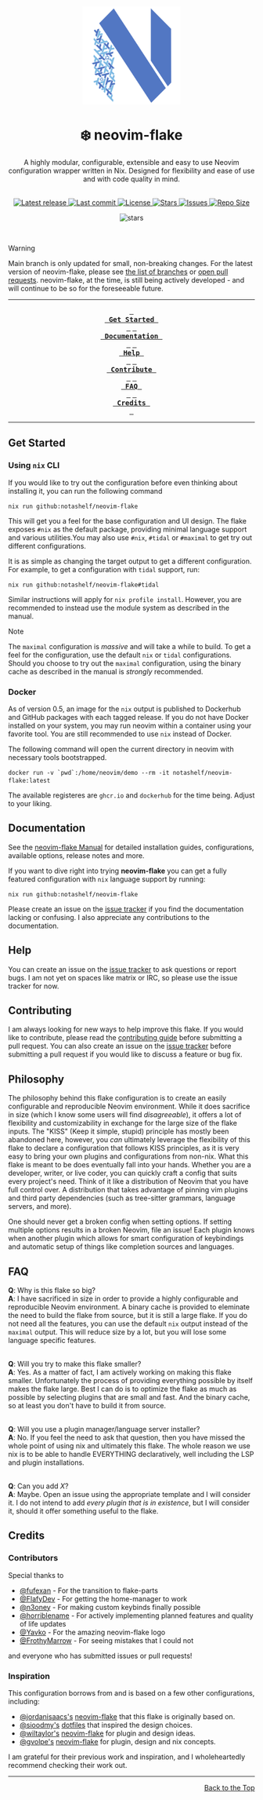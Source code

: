 <div align="center">
    <img src="../assets/neovim-flake-logo-work.svg" alt="neovim-flake Logo"  width="200">
</div>

<h1 align="center">❄️  neovim-flake</h1>

<div align="center">
  <a>
    A highly modular, configurable, extensible and easy to use Neovim configuration wrapper written in Nix. Designed for flexibility and ease of use and with code quality in mind.
  </a>
</div>
<br/>

<div align="center">
<p>
    <a href="https://github.com/NotAShelf/neovim-flake/releases/latest">
      <img alt="Latest release" src="https://img.shields.io/github/v/release/NotAShelf/neovim-flake?style=for-the-badge&logo=nixos&color=C9CBFF&logoColor=D9E0EE&labelColor=302D41" />
    </a>
    <a href="https://github.com/NotAShelf/neovim-flake/pulse">
      <img alt="Last commit" src="https://img.shields.io/github/last-commit/NotAShelf/neovim-flake?style=for-the-badge&logo=starship&color=8bd5ca&logoColor=D9E0EE&labelColor=302D41"/>
    </a>
    <a href="https://github.com/NotAShelf/neovim-flake/blob/main/LICENSE">
      <img alt="License" src="https://img.shields.io/github/license/NotAShelf/neovim-flake?style=for-the-badge&logo=nixos&color=ee999f&logoColor=D9E0EE&labelColor=302D41" />
    </a>
    <a href="https://github.com/NotAShelf/neovim-flake/stargazers">
      <img alt="Stars" src="https://img.shields.io/github/stars/NotAShelf/neovim-flake?style=for-the-badge&logo=nixos&color=c69ff5&logoColor=D9E0EE&labelColor=302D41" />
    </a>
    <a href="https://github.com/NotAShelf/neovim-flake/issues">
      <img alt="Issues" src="https://img.shields.io/github/issues/NotAShelf/neovim-flake?style=for-the-badge&logo=bilibili&color=F5E0DC&logoColor=D9E0EE&labelColor=302D41" />
    </a>
    <a href="https://github.com/NotAShelf/neovim-flake">
      <img alt="Repo Size" src="https://img.shields.io/github/repo-size/NotAShelf/neovim-flake?color=%23DDB6F2&label=SIZE&logo=codesandbox&style=for-the-badge&logoColor=D9E0EE&labelColor=302D41" />
    </a>
</p>

<p align="center">
    <img src="https://stars.medv.io/NotAShelf/neovim-flake.svg", title="stars"/>
</p>
</div>
<br/>

> [!WARNING]  
> Main branch is only updated for small, non-breaking changes. For the latest version of neovim-flake, please see
> [the list of branches](https://github.com/NotAShelf/neovim-flake/branches) or
> [open pull requests](https://github.com/NotAShelf/neovim-flake/pulls?q=is%3Apr+is%3Aopen+sort%3Aupdated-desc).
> neovim-flake, at the time, is still being actively developed - and will continue to be so for the foreseeable
> future.

---

<div align="center"><p>

**[<kbd> <br> Get Started <br> </kbd>][Get Started]**
**[<kbd> <br> Documentation <br> </kbd>][Documentation]**
**[<kbd> <br> Help <br> </kbd>][Help]**
**[<kbd> <br> Contribute <br> </kbd>][Contribute]**
**[<kbd> <br> FAQ <br> </kbd>][Faq]**
**[<kbd> <br> Credits <br> </kbd>][Credits]**

</p></div>

[Get Started]: #get-started
[Documentation]: #documentation
[Help]: #help
[Contribute]: #contributing
[FAQ]: #faq
[Credits]: #credits

---

## Get Started

### Using `nix` CLI

If you would like to try out the configuration before even thinking about installing it, you can run the following command

```console
nix run github:notashelf/neovim-flake
```

This will get you a feel for the base configuration and UI design. The flake exposes `#nix` as the default package, providing minimal language support and various
utilities.You may also use `#nix`, `#tidal` or `#maximal` to get try out different configurations.

It is as simple as changing the target output to get a different configuration. For example, to get a configuration with `tidal` support, run:

```console
nix run github:notashelf/neovim-flake#tidal
```

Similar instructions will apply for `nix profile install`. However, you are recommended to instead use the module system as described in the manual.

> [!NOTE]  
> The `maximal` configuration is _massive_ and will take a while to build.
> To get a feel for the configuration, use the default `nix` or `tidal` configurations.
> Should you choose to try out the `maximal` configuration, using the binary cache as described
> in the manual is _strongly_ recommended.

### Docker

As of version 0.5, an image for the `nix` output is published to Dockerhub and GitHub packages with each tagged release. If you do not have Docker installed
on your system, you may run neovim within a container using your favorite tool. You are still recommended to use `nix` instead of Docker.

The following command will open the current directory in neovim with necessary tools bootstrapped.

```console
docker run -v `pwd`:/home/neovim/demo --rm -it notashelf/neovim-flake:latest
```

The available registeres are `ghcr.io` and `dockerhub` for the time being. Adjust to your liking.

## Documentation

See the [neovim-flake Manual](https://notashelf.github.io/neovim-flake/) for detailed installation guides, configurations, available options, release notes
and more.

If you want to dive right into trying **neovim-flake** you can get a fully featured configuration with `nix`
language support by running:

```console
nix run github:notashelf/neovim-flake
```

Please create an issue on the [issue tracker](../../../issues) if you find the documentation lacking or confusing.
I also appreciate any contributions to the documentation.

## Help

You can create an issue on the [issue tracker](../../../issues) to ask questions or report bugs.
I am not yet on spaces like matrix or IRC, so please use the issue tracker for now.

## Contributing

I am always looking for new ways to help improve this flake. If you would like to contribute, please read
the [contributing guide](CONTRIBUTING.md) before submitting a pull request. You can also create an
issue on the [issue tracker](../../../issues) before submitting a pull request if you would like to discuss
a feature or bug fix.

## Philosophy

The philosophy behind this flake configuration is to create an easily configurable and reproducible Neovim environment.
While it does sacrifice in size (which I know some users will find _disagreeable_), it offers a lot of flexibility and customizability in
exchange for the large size of the flake inputs. The "KISS" (Keep it simple, stupid) principle has mostly been abandoned here, however, you _can_
ultimately leverage the flexibility of this flake to declare a configuration that follows KISS principles, as it is very easy to bring your
own plugins and configurations from non-nix. What this flake is meant to be does eventually fall into your hands. Whether you are a
developer, writer, or live coder, you can quickly craft a config that suits every project's need. Think of it like a distribution of Neovim that you have
full control over. A distribution that takes advantage of pinning vim plugins and third party dependencies (such as tree-sitter grammars, language servers, and more).

One should never get a broken config when setting options. If setting multiple options results in a broken Neovim, file an issue!
Each plugin knows when another plugin which allows for smart configuration of keybindings and automatic setup of things
like completion sources and languages.

## FAQ

**Q**: Why is this flake so big?
<br/>
**A**: I have sacrificed in size in order to provide a highly configurable and reproducible Neovim environment. A binary cache is provided to
eleminate the need to build the flake from source, but it is still a large flake. If you do not need all the features, you can use the default `nix` output
instead of the `maximal` output. This will reduce size by a lot, but you will lose some language specific features.
<br/><br/>

**Q**: Will you try to make this flake smaller?
<br/>
**A**: Yes. As a matter of fact, I am actively working on making this flake smaller. Unfortunately the process of providing everything
possible by itself makes the flake large. Best I can do is to optimize the flake as much as possible by selecting plugins that
are small and fast. And the binary cache, so at least you don't have to build it from source.
<br/><br/>

**Q**: Will you use a plugin manager/language server installer?
<br/>
**A**: No. If you feel the need to ask that question, then you have missed the whole point of using nix and ultimately this flake.
The whole reason we use nix is to be able to handle EVERYTHING declaratively, well including the LSP and plugin installations.
<br/><br/>

**Q**: Can you add _X_?
<br/>
**A**: Maybe. Open an issue using the appropriate template and I will consider it. I do not intend to
add _every plugin that is in existence_, but I will consider it, should it offer something useful to the flake.

## Credits

### Contributors

Special thanks to

- [@fufexan](https://github.com/fufexan) - For the transition to flake-parts
- [@FlafyDev](https://github.com/FlafyDev) - For getting the home-manager to work
- [@n3oney](https://github.com/n3oney) - For making custom keybinds finally possible
- [@horriblename](https://github.com/horriblename) - For actively implementing planned features and quality of life updates
- [@Yavko](https://github.com/Yavko) - For the amazing neovim-flake logo
- [@FrothyMarrow](https://github.com/FrothyMarrow) - For seeing mistakes that I could not

and everyone who has submitted issues or pull requests!

### Inspiration

This configuration borrows from and is based on a few other configurations, including:

- [@jordanisaacs's](https://github.com/jordanisaacs) [neovim-flake](https://github.com/jordanisaacs/neovim-flake) that this flake is originally based on.
- [@sioodmy's](https://github.com/sioodmy) [dotfiles](https://github.com/sioodmy/dotfiles) that inspired the design choices.
- [@wiltaylor's](https://github.com/wiltaylor) [neovim-flake](https://github.com/wiltaylor/neovim-flake) for plugin and design ideas.
- [@gvolpe's](https://github.com/gvolpe) [neovim-flake](https://github.com/gvolpe/neovim-flake) for plugin, design and nix concepts.

I am grateful for their previous work and inspiration, and I wholeheartedly recommend checking their work out.
<br/>

---

<div align="right">
  <a href="#readme">Back to the Top</a>
</div>
